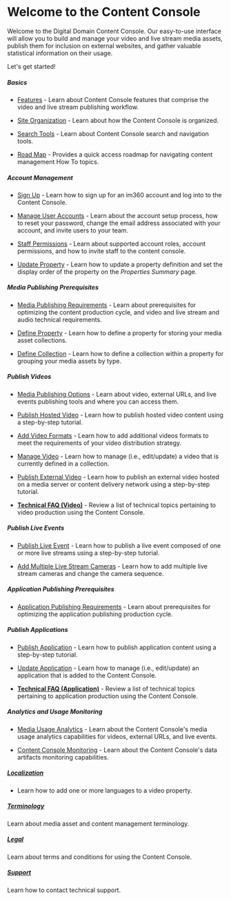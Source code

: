 # Welcome to the Content Console

Welcome to the Digital Domain Content Console. Our easy-to-use interface will allow you to build and manage your video and live stream media assets, publish them for inclusion on external websites, and gather valuable statistical information on their usage.

Let's get started!

##### Basics

* [Features](venom\features.md) - Learn about Content Console features that comprise the video and live stream publishing workflow.

* [Site Organization](venom\siteorg.md) - Learn about how the Content Console is organized.

* [Search Tools](venom\siteorg.md) - Learn about Content Console search and navigation tools.

* [Road Map](venom\roadmap.md) - Provides a quick access roadmap for navigating content management How To topics.


##### Account Management

* [Sign Up](venom\signup.md) - Learn how to sign up for an im360 account and log into to the Content Console.

* [Manage User Accounts](venom\accountmanage.md) - Learn about the account setup process, how to reset your password, change the email address associated with your account, and invite users to your team.

* [Staff Permissions](venom\permissions.md) - Learn about supported account roles, account permissions, and how to invite staff to the content console.

* [Update Property](venom\updateproperty.md) - Learn how to update a property definition and set the display order of the property on the *Properties Summary* page.

##### Media Publishing Prerequisites

* [Media Publishing Requirements](venom\mediapublishrequirements.md) - Learn about prerequisites for optimizing the content production cycle, and video and live stream and audio technical requirements.

* [Define Property](venom\createproperty.md) - Learn how to define a property for storing your media asset collections.

* [Define Collection](venom\createcollection.md) - Learn how to define a collection within a property for grouping your media assets by type.

##### Publish Videos

* [Media Publishing Options](venom\mediapublishingoptions.md) - Learn about video, external URLs, and live events publishing tools and where you can access them.  

* [Publish Hosted Video](venom\publishhostedvideo.md) - Learn how to publish hosted video content using a step-by-step tutorial.

* [Add Video Formats](venom\addvideoformats.md) - Learn how to add additional videos formats to meet the requirements of your video distribution strategy.

* [Manage Video](venom\managevideo.md) - Learn how to manage (i.e., edit/update) a video that is currently defined in a collection.

* [Publish External Video](venom\publishexternalvideo.md) - Learn how to publish an external video hosted on a media server or content delivery network using a step-by-step tutorial.

* [**Technical FAQ (Video)**](venom\techfaqvideo.md) -  Review a list of technical topics pertaining to video production using the Content Console.

##### Publish Live Events

* [Publish Live Event](venom\publishliveevent.md) - Learn how to publish a live event composed of one or more live streams using a step-by-step tutorial.

* [Add Multiple Live Stream Cameras](venom\addcamerastreams.md) - Learn how to add multiple live stream cameras and change the camera sequence.

##### Application Publishing Prerequisites

* [Application Publishing Requirements](venom\apppublishrequirements.md) - Learn about prerequisites for optimizing the application publishing production cycle.

##### Publish Applications

* [Publish Application](venom\publishapp.md) - Learn how to publish application content using a step-by-step tutorial.

* [Update Application](venom\manageapp.md) - Learn how to manage (i.e., edit/update) an application that is added to the Content Console.

* [**Technical FAQ (Application)**](venom\techfaqapp.md) - Review a list of technical topics pertaining to application production using the Content Console.

##### Analytics and Usage Monitoring

* [Media Usage Analytics](venom\mediausageanalytics.md) - Learn about the Content Console's media usage analytics capabilities for videos, external URLs, and live events.

* [Content Console Monitoring](venom\contentconsolemonitoring.md) - Learn about the Content Console's data artifacts monitoring capabilities.

##### [Localization](venom\localization.md)

* Learn how to add one or more languages to a video property.

##### [**Terminology**](venom\terms.md)

Learn about media asset and content management terminology.

##### [Legal](venom\legal.md)

Learn about terms and conditions for using the Content Console.

##### [**Support**](venom\support.md)

Learn how to contact technical support.
